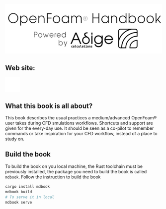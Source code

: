 [![Adige-logo-image](src/images/powered_by_adige.png)](https://www.adigecalculations.com/)

## Web site:

[![website](src/images/globe-dark.svg)](http://openfoam-handbook.adigecalculations.com/)

<!-- The book can be consulted at this link:  https://openfoam-handbook.adigecalculations.com -->
## What this book is all about?
This book describes the usual practices a medium/advanced OpenFoam® user
takes during CFD smulations workflows. Shortcuts and support are given for the every-day
use.
It should be seen as a co-pilot to remember commands or take inspiration
for your CFD workflow, instead of a place to study on.

## Build the book
To build the book on you local machine, the Rust toolchain must be previously installed,
the package you need to build the book is called ```mdbook```. Follow the instruction to
build the book

```sh
cargo install mdbook
mdbook build
# To serve it in local
mdbook serve
```
